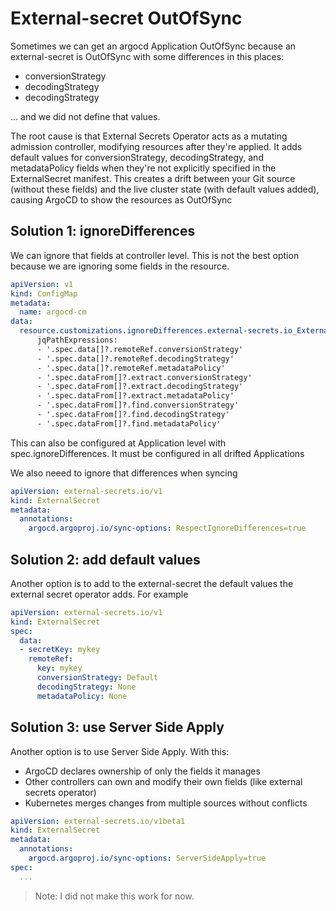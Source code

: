 
# External-secret OutOfSync

Sometimes we can get an argocd Application OutOfSync because an external-secret is OutOfSync with some differences in this places:

- conversionStrategy
- decodingStrategy
- decodingStrategy

... and we did not define that values.

The root cause is that External Secrets Operator acts as a mutating admission controller, modifying resources after they're applied. It adds default values for conversionStrategy, decodingStrategy, and metadataPolicy fields when they're not explicitly specified in the ExternalSecret manifest. This creates a drift between your Git source (without these fields) and the live cluster state (with default values added), causing ArgoCD to show the resources as OutOfSync

## Solution 1: ignoreDifferences

We can ignore that fields at controller level. This is not the best option because we are ignoring some fields in the resource.

```yaml
apiVersion: v1
kind: ConfigMap
metadata:
  name: argocd-cm
data:
  resource.customizations.ignoreDifferences.external-secrets.io_ExternalSecret: |
      jqPathExpressions:
      - '.spec.data[]?.remoteRef.conversionStrategy'
      - '.spec.data[]?.remoteRef.decodingStrategy'
      - '.spec.data[]?.remoteRef.metadataPolicy'
      - '.spec.dataFrom[]?.extract.conversionStrategy'
      - '.spec.dataFrom[]?.extract.decodingStrategy'
      - '.spec.dataFrom[]?.extract.metadataPolicy'
      - '.spec.dataFrom[]?.find.conversionStrategy'
      - '.spec.dataFrom[]?.find.decodingStrategy'
      - '.spec.dataFrom[]?.find.metadataPolicy'
```

This can also be configured at Application level with spec.ignoreDifferences. It must be configured in all drifted Applications

We also neeed to ignore that differences when syncing

```yaml
apiVersion: external-secrets.io/v1
kind: ExternalSecret
metadata:
  annotations:
    argocd.argoproj.io/sync-options: RespectIgnoreDifferences=true
```

## Solution 2: add default values

Another option is to add to the external-secret the default values the external secret operator adds. For example

```yaml
apiVersion: external-secrets.io/v1
kind: ExternalSecret
spec:
  data:
  - secretKey: mykey
    remoteRef:
      key: mykey
      conversionStrategy: Default
      decodingStrategy: None
      metadataPolicy: None
```

## Solution 3: use Server Side Apply

Another option is to use Server Side Apply. With this:

- ArgoCD declares ownership of only the fields it manages
- Other controllers can own and modify their own fields (like external secrets operator)
- Kubernetes merges changes from multiple sources without conflicts

```yaml
apiVersion: external-secrets.io/v1beta1
kind: ExternalSecret
metadata:
  annotations:
    argocd.argoproj.io/sync-options: ServerSideApply=true
spec:
  ...
```

> Note: I did not make this work for now.

